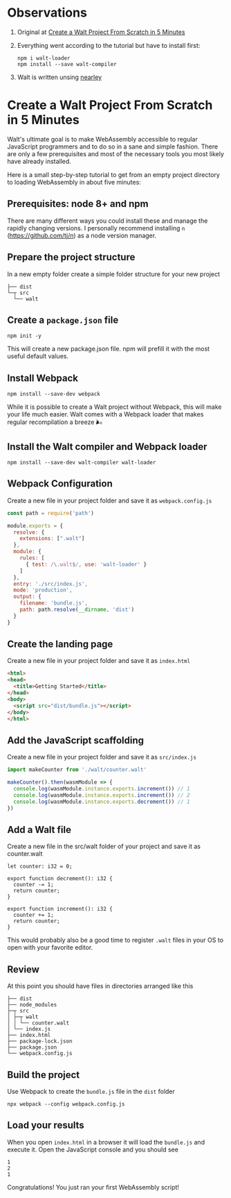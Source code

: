 # Observations

1. Original at [Create a Walt Project From Scratch in 5 Minutes](https://github.com/ballercat/walt/wiki/Walt-In-5-Minutes)
2. Everything went according to the tutorial but have to install first:

    ```
    npm i walt-loader
    npm install --save walt-compiler
    ```
3. Walt is written unsing [nearley](https://nearley.js.org/)

# Create a Walt Project From Scratch in 5 Minutes
Walt's ultimate goal is to make WebAssembly accessible to regular JavaScript programmers and to do so in a sane and simple fashion. There are only a few prerequisites and most of the necessary tools you most likely have already installed.

Here is a small step-by-step tutorial to get from an empty project directory to loading WebAssembly in about five minutes:

## Prerequisites: node 8+ and npm

There are many different ways you could install these and manage the rapidly changing versions. I personally recommend installing `n` (https://github.com/tj/n) as a node version manager.

## Prepare the project structure

In a new empty folder create a simple folder structure for your new project

```
├── dist
└─┬ src
  └── walt
```

## Create a `package.json` file

```
npm init -y
```

This will create a new package.json file. npm will prefill it with the most useful default values.

## Install Webpack

```
npm install --save-dev webpack
```

While it is possible to create a Walt project without Webpack, this will make your life much easier. Walt comes with a Webpack loader that makes regular recompilation a breeze :wind_face:

## Install the Walt compiler and Webpack loader

```
npm install --save-dev walt-compiler walt-loader
```

## Webpack Configuration

Create a new file in your project folder and save it as `webpack.config.js`

```js
const path = require('path')

module.exports = {
  resolve: {
    extensions: [".walt"]
  },
  module: {
    rules: [
      { test: /\.walt$/, use: 'walt-loader' }
    ]
  },
  entry: './src/index.js',
  mode: 'production',
  output: {
    filename: 'bundle.js',
    path: path.resolve(__dirname, 'dist')
  }
}

```

## Create the landing page

Create a new file in your project folder and save it as `index.html`

```html
<html>
<head>
  <title>Getting Started</title>
</head>
<body>
  <script src="dist/bundle.js"></script>
</body>
</html>
```

## Add the JavaScript scaffolding

Create a new file in your project folder and save it as `src/index.js`

```js
import makeCounter from './walt/counter.walt'

makeCounter().then(wasmModule => {
  console.log(wasmModule.instance.exports.increment()) // 1
  console.log(wasmModule.instance.exports.increment()) // 2
  console.log(wasmModule.instance.exports.decrement()) // 1
})
```

## Add a Walt file

Create a new file in the src/walt folder of your project and save it as counter.walt

```walt
let counter: i32 = 0;

export function decrement(): i32 {
  counter -= 1;
  return counter;
}

export function increment(): i32 {
  counter += 1;
  return counter;
}
```

This would probably also be a good time to register `.walt` files in your OS to open with your favorite editor.

## Review

At this point you should have files in directories arranged like this

```
├── dist
├── node_modules
├─┬ src
│ ├─┬ walt
│ │ └── counter.walt
│ └── index.js
├── index.html
├── package-lock.json
├── package.json
└── webpack.config.js
```

## Build the project

Use Webpack to create the `bundle.js` file in the `dist` folder

```
npx webpack --config webpack.config.js
```

## Load your results

When you open `index.html` in a browser it will load the `bundle.js` and execute it. Open the JavaScript console and you should see

```
1
2
1
```

Congratulations! You just ran your first WebAssembly script!
